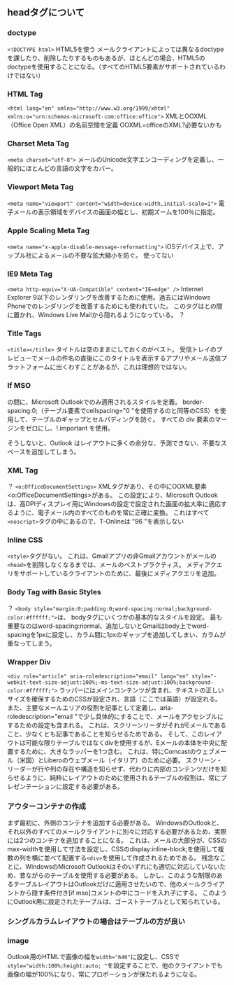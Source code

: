 ## headタグについて
### doctype
`<!DOCTYPE html>`
HTML5を使う
メールクライアントによっては異なるdoctypeを課したり、削除したりするものもあるが、ほとんどの場合、HTML5のdoctypeを使用することになる。（すべてのHTML5要素がサポートされているわけではない）

### HTML Tag
`<html lang="en" xmlns="http://www.w3.org/1999/xhtml" xmlns:o="urn:schemas-microsoft-com:office:office">`
XMLとOOXML（Office Open XML）の名前空間を定義
OOXML=officeのXML?必要ないかも

### Charset Meta Tag
`<meta charset="utf-8">`
メールのUnicode文字エンコーディングを定義し、一般的にほとんどの言語の文字をカバー。

### Viewport Meta Tag
`<meta name="viewport" content="width=device-width,initial-scale=1">`
電子メールの表示領域をデバイスの画面の幅とし、初期ズームを100％に指定。

### Apple Scaling Meta Tag
`<meta name="x-apple-disable-message-reformatting">`
iOSデバイス上で、アップル社によるメールの不要な拡大縮小を防ぐ。
使ってない

### IE9 Meta Tag
`<meta http-equiv="X-UA-Compatible" content="IE=edge" />`
Internet Explorer 9以下のレンダリングを改善するために使用。過去にはWindows Phoneでのレンダリングを改善するためにも使われていた。
このタグは<!--[if !mso]><!-->と<!--<![endif]-->の間に置かれ、Windows Live Mailから隠れるようになっている。
？

### Title Tags
`<title></title>`
タイトルは空のままにしておくのがベスト。
受信トレイのプレビューでメールの件名の直後にこのタイトルを表示するアプリやメール送信プラットフォームに出くわすことがあるが、これは理想的ではない。

### If MSO
<!--[if mso]>と<!--[endif]-->の間に、Microsoft Outlookでのみ適用されるスタイルを定義。 border-spacing:0;（テーブル要素でcellspacing="0 "を使用するのと同等のCSS）を使用して、テーブルのギャップとセルパディングを防ぐ。 すべての div 要素のマージンをゼロにし、!.important を使用。
そうしないと、Outlook はレイアウトに多くの余分な、予測できない、不要なスペースを追加してしまう。

### XML Tag
？
`<o:OfficeDocumentSettings>`
XMLタグがあり、その中にOOXML要素<o:OfficeDocumentSettings>がある。 この設定により、Microsoft Outlookは、高DPIディスプレイ用にWindowsの設定で設定された画面の拡大率に適応するように、電子メール内のすべてのものを常に正確に変換。 これはすべて`<noscript>`タグの中にあるので、T-Onlineは "96 "を表示しない

### Inline CSS
`<style>`タグがない。 これは、Gmailアプリの非Gmailアカウントがメールの`<head>`を削除しなくなるまでは、メールのベストプラクティス。 メディアクエリをサポートしているクライアントのために、最後にメディアクエリを追加。

### Body Tag with Basic Styles
？
`<body style="margin:0;padding:0;word-spacing:normal;background-color:#ffffff;">`は、
bodyタグにいくつかの基本的なスタイルを設定。 最も重要なのはword-spacing:normal、追加しないとGmailはbody上でword-spacingを1pxに設定し、カラム間に1pxのギャップを追加してしまい、カラムが重なってしまう。


### Wrapper Div
`<div role="article" aria-roledescription="email" lang="en" style="-webkit-text-size-adjust:100%;-ms-text-size-adjust:100%;background-color:#ffffff;">`
ラッパーにはメインコンテンツが含まれ、テキストの正しいサイズを確保するためのCSSが設定され、言語（ここでは英語）が設定れる。
また、主要なメールエリアの役割を記事として定義し、aria-roledescription="email "で少し具体的にすることで、メールをアクセシブルにするための設定も含まれる。
これは、スクリーンリーダがそれがEメールであること、少なくとも記事であることを知らせるためである。
そして、このレイアウトは可能な限りテーブルではなくdivを使用するが、Eメールの本体を中央に配置するために、大きなラッパー<table>を1つ含む。
これは、特にComcastのウェブメール（米国）とLiberoのウェブメール（イタリア）のために必要。
スクリーン・リーダーが行や列の存在や構造を知らせず、代わりに内部のコンテンツだけを知らせるように、純粋にレイアウトのために使用されるテーブルの役割は、常にプレゼンテーションに設定する必要がある。

### アウターコンテナの作成
まず最初に、外側のコンテナを追加する必要がある。
WindowsのOutlookと、それ以外のすべてのメールクライアントに別々に対応する必要があるため、実際には2つのコンテナを追加することになる。
これは、メールの大部分が、CSSのmax-widthを使用して寸法を設定し、CSSのdisplay:inline-block;を使用して複数の列を横に並べて配置する`<div>`を使用して作成されるためである。
残念なことに、WindowsのMicrosoft Outlookはそのいずれにも適切に対応していないため、昔ながらのテーブルを使用する必要がある。
しかし、このような制限のあるテーブルレイアウトはOutlookだけに適用させたいので、他のメールクライアントから隠す条件付き[if mso]コメントの中にコードを入れ子にする。
このようにOutlook用に設定されたテーブルは、ゴーストテーブルとして知られている。

### シングルカラムレイアウトの場合はテーブルの方が良い

### image
Outlook用のHTMLで画像の幅を`width="640"`に設定し、CSSで`style="width:100%;height:auto; "`を設定することで、他のクライアントでも画像の幅が100%になり、常にプロポーションが保たれるようになる。


